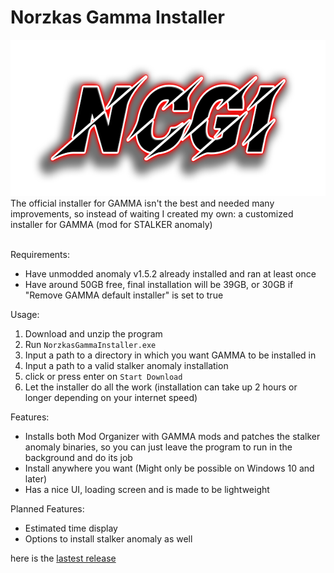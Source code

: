 # Norzkas Gamma Installer
<div align="center">
 <img src="./Images/Logo.png" title="Norzkas Custom Gamma Installer Logo" alt="Norzkas Custom Gamma Installer Logo" width="600" height="250"/>
</div>
The official installer for GAMMA isn't the best and needed many improvements, so instead of waiting I created my own: a customized installer for GAMMA (mod for STALKER anomaly) </br></br>

Requirements:
 - Have unmodded anomaly v1.5.2 already installed and ran at least once
 - Have around 50GB free, final installation will be 39GB, or 30GB if "Remove GAMMA default installer" is set to true

Usage:
 1. Download and unzip the program
 2. Run `NorzkasGammaInstaller.exe`
 3. Input a path to a directory in which you want GAMMA to be installed in
 4. Input a path to a valid stalker anomaly installation
 5. click or press enter on `Start Download`
 6. Let the installer do all the work (installation can take up 2 hours or longer depending on your internet speed)

Features:
 - Installs both Mod Organizer with GAMMA mods and patches the stalker anomaly binaries, so you can just leave the program to run in the background and do its job
 - Install anywhere you want (Might only be possible on Windows 10 and later)
 - Has a nice UI, loading screen and is made to be lightweight

Planned Features:
 - Estimated time display
 - Options to install stalker anomaly as well

here is the [lastest release](https://github.com/Noscka/Norzkas-Gamma-Installer/releases/latest)
